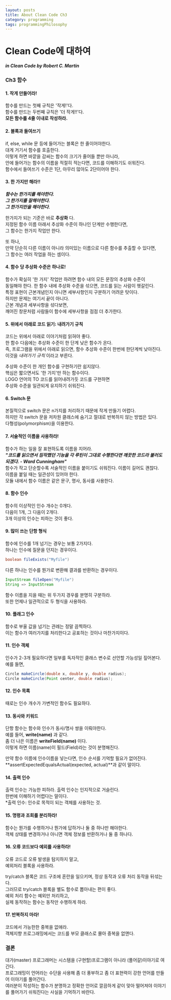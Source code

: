 ```yaml
---
layout: posts
title: About Clean Code Ch3
category: programming
tags: programmingPhilosophy
---
```


# Clean Code에 대하여

**_in Clean Code by Robert C. Martin_**

### Ch3 함수

#### 1. 작게 만들어라!

함수를 만드는 첫째 규칙은 '작게!'다.  
함수를 만드는 두번째 규칙은 '더 작게!!'다.  
**모든 함수를 4줄 이내로 작성하라.**

#### 2. 블록과 들여쓰기

if, else, while 문 등에 들어가는 블록은 한 줄이어야한다.  
대게 거기서 함수를 호출한다.  
이렇게 하면 바깥을 감싸는 함수의 크기가 줄어들 뿐만 아니라,  
안에 들어가는 함수의 이름을 적절히 적는다면, 코드를 이해하기도 쉬워진다.  
함수에서 들여쓰기 수준은 1단, 아무리 많아도 2단이어야 한다.

#### 3. 한 가지만 해라!!

**_함수는 한가지를 해야한다.  
그 한가지를 잘해야한다.  
그 한가지만을 해야한다._**

한가지가 되는 기준은 바로 **추상화** 다.  
지정된 함수 이름 아래서 추상화 수준이 하나인 단계만 수행한다면,  
그 함수는 한가지 작업만 한다.

또 하나,  
만약 단순히 다른 이름이 아니라 의미있는 이름으로 다른 함수를 추출할 수 있다면,  
그 함수는 여러 작업을 하는 셈이다.

#### 4. 함수 당 추상화 수준은 하나로!

함수가 확실히 '한 가지' 작업만 하려면 함수 내의 모든 문장의 추상화 수준이  
동일해야 한다. 한 함수 내에 추상화 수준을 섞으면, 코드를 읽는 사람이 헷갈린다.  
특정 표현이 근본개념인지 아니면 세부사항인지 구분하기 어려운 탓이다.  
하지만 문제는 여기서 끝이 아니다.  
근본 개념과 세부사항을 섞다보면,  
깨어진 창문처럼 사람들이 함수에 세부사항을 점점 더 추가한다.

#### 5. 위에서 아래로 코드 읽기: 내려가기 규칙

코드는 위에서 아래로 이야기처럼 읽혀야 좋다.  
한 함수 다음에는 추상화 수준이 한 단계 낮은 함수가 온다.  
즉, 프로그램을 위에서 아래로 읽으면, 함수 추상화 수준이 한번에 한단계씩 낮아진다.  
이것을 _내려가기 규칙_ 이라고 부른다.

추상화 수준이 한 개인 함수를 구현하기란 쉽지않다.  
핵심은 짧으면서도 '한 가지'만 하는 함수이다.  
LOGO 언어의 TO 코드를 읽어내려가듯 코드를 구현하면  
추상화 수준을 일관되게 유지하기 쉬워진다.

#### 6. Switch 문

본질적으로 switch 문은 n가지를 처리하기 때문에 작게 만들기 어렵다.  
하지만 각 switch 문을 저차원 클래스에 숨기고 절대로 반복하지 않는 방법은 있다.  
다형성(polymorphism)을 이용한다.

#### 7. 서술적인 이름을 사용하라!

함수가 하는 일을 잘 표현하도록 이름을 지어라.  
_**"코드를 읽으면서 짐작했던 기능을 각 루틴이 그대로 수행한다면 깨끗한 코드라 불러도 되겠다. - Ward Cunningham"**_  
함수가 작고 단순할수록 서술적인 이름을 붙이기도 쉬워진다. 이름이 길어도 괜찮다.  
이름을 붙일 때는 일관성이 있어야 한다.  
모듈 내에서 함수 이름은 같은 문구, 명사, 동사를 사용한다.

#### 8. 함수 인수

함수의 이상적인 인수 개수는 0개다.  
다음이 1개, 그 다음이 2개다.  
3개 이상의 인수는 피하는 것이 좋다.

#### 9. 많이 쓰는 단항 형식

함수에 인수를 1개 넘기는 경우는 보통 2가지다.  
하나는 인수에 질문을 던지는 경우이다.

```java
boolean fileExists("Myfile")
```

다른 하나는 인수를 뭔가로 변환해 결과를 반환하는 경우이다.

```java
InputStream fileOpen("Myfile")
String => InputStream
```

함수 이름을 지을 때는 위 두가지 경우를 분명히 구분하라.  
또한 언제나 일관적으로 두 형식을 사용하라.

#### 10. 플래그 인수

함수로 부울 값을 넘기는 관례는 정말 끔찍하다.  
이는 함수가 여러가지를 처리한다고 공표하는 것이나 마찬가지이다.

#### 11. 인수 객체

인수가 2-3개 필요하다면 일부를 독자적인 클래스 변수로 선언할 가능성일 짚어본다.  
예를 들면,

```java
Circle makeCircle(double x, double y, double radius);
Circle makeCircle(Point center, double radius);
```

#### 12. 인수 목록

때로는 인수 개수가 가변적인 함수도 필요하다.

#### 13. 동사와 키워드

단항 함수는 함수와 인수가 동사/명사 쌍을 이뤄야한다.  
예를 들어, **write(name)** 과 같다.  
좀 더 나은 이름은 **writeField(name)** 이다.  
이렇게 하면 이름(name)이 필드(Field)라는 것이 분명해진다.

만약 함수 이름에 인수이름을 넣는다면, 인수 순서를 기억할 필요가 없어진다.  
**assertExpectedEqualsActual(expected, actual)**과 같이 말이다.

#### 14. 출력 인수

출력 인수는 가능한 피하라. 출력 인수는 인지적으로 거슬린다.  
한번에 이해하기 어렵다는 말이다.  
\*출력 인수: 인수로 목적이 되는 객체를 사용하는 것.

#### 15. 명령과 조회를 분리하라!

함수는 뭔가를 수행하거나 뭔가에 답하거나 둘 중 하나만 해야한다.  
객체 상태를 변경하거나 아니면 객체 정보를 반환하거나 둘 중 하나다.

#### 16. 오류 코드보다 예외를 사용하라!

오류 코드로 오류 발생을 탐지하지 말고,  
예외처리 블록을 사용하라.

try/catch 블록은 코드 구조에 혼란을 일으키며, 정상 동작과 오류 처리 동작을 뒤섞는다.  
그러므로 try/catch 블록을 별도 함수로 뽑아내는 편이 좋다.  
예외 처리 함수는 예외만 처리하고,  
실제 동작하는 함수는 동작만 수행하게 하라.

#### 17. 반복하지 마라!

코드에서 가능한한 중복을 없애라.  
객체지향 프로그래밍에서는 코드를 부모 클래스로 몰아 중복을 없앤다.

### 결론

대가(master) 프로그래머는 시스템을 (구현할)프로그램이 아니라 (풀어갈)이야기로 여긴다.  
프로그래밍이 언어라는 수단을 사용해 좀 더 풍부하고 좀 더 표현력이 강한 언어를 만들어 이야기를 풀어간다.  
여러분이 작성하는 함수가 분명하고 정확한 언어로 깔끔하게 같이 맞아 떨어져야 이야기를 풀어가기 쉬워진다는 사실을 기억하기 바란다.

